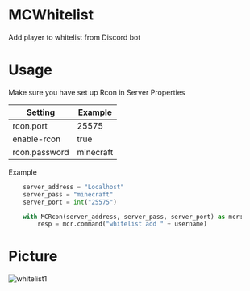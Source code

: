 # MCWhitelist

Add player to whitelist from Discord bot

# Usage

Make sure you have set up Rcon in Server Properties

| Setting  | Example |
| ----------- | ------ |
|  rcon.port  | 25575  |
| enable-rcon  | true  |
| rcon.password  | minecraft  |

Example
```python
    server_address = "Localhost"
    server_pass = "minecraft"
    server_port = int("25575")

    with MCRcon(server_address, server_pass, server_port) as mcr: 
        resp = mcr.command("whitelist add " + username)
```

# Picture

![whitelist1](https://user-images.githubusercontent.com/112402169/198860553-54d02668-3eff-4a6a-9776-722d67763b69.png)
